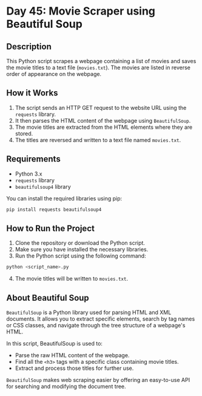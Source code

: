 # Day 45: Movie Scraper using Beautiful Soup

## Description
This Python script scrapes a webpage containing a list of movies and saves the movie titles to a text file (`movies.txt`). The movies are listed in reverse order of appearance on the webpage.

## How it Works
1. The script sends an HTTP GET request to the website URL using the `requests` library.
2. It then parses the HTML content of the webpage using `BeautifulSoup`.
3. The movie titles are extracted from the HTML elements where they are stored.
4. The titles are reversed and written to a text file named `movies.txt`.

## Requirements
- Python 3.x
- `requests` library
- `beautifulsoup4` library

You can install the required libraries using pip:

```bash
pip install requests beautifulsoup4
```

## How to Run the Project
1. Clone the repository or download the Python script.
2. Make sure you have installed the necessary libraries.
3. Run the Python script using the following command:
```bash
python <script_name>.py
```
4. The movie titles will be written to `movies.txt`.

## About Beautiful Soup
`BeautifulSoup` is a Python library used for parsing HTML and XML documents. It allows you to extract specific elements, search by tag names or CSS classes, and navigate through the tree structure of a webpage's HTML.

In this script, BeautifulSoup is used to:
- Parse the raw HTML content of the webpage.
- Find all the `<h3>` tags with a specific class containing movie titles.
- Extract and process those titles for further use.

`BeautifulSoup` makes web scraping easier by offering an easy-to-use API for searching and modifying the document tree.
